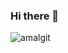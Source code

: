 ### Hi there 👋

![amalgit](https://user-images.githubusercontent.com/75434427/165838726-f3169b84-b45e-4bb6-b423-d09dd811f9a5.png)

